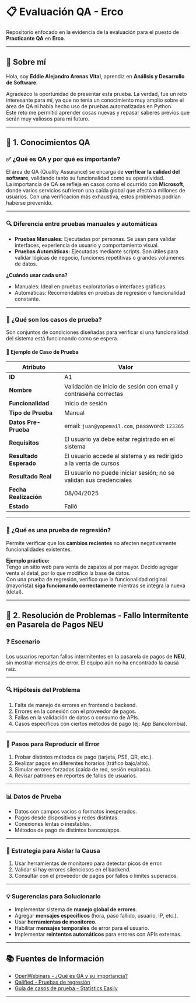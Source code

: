 # 📋 Evaluación QA - Erco

Repositorio enfocado en la evidencia de la evaluación para el puesto de **Practicante QA** en **Erco**.

---

## 👤 Sobre mí

Hola, soy **Eddie Alejandro Arenas Vital**, aprendiz en **Análisis y Desarrollo de Software**.

Agradezco la oportunidad de presentar esta prueba. La verdad, fue un reto interesante para mí, ya que no tenía un conocimiento muy amplio sobre el área de QA ni había hecho uso de pruebas automatizadas en Python.  
Este reto me permitió aprender cosas nuevas y repasar saberes previos que serán muy valiosos para mi futuro.

---

## 🧠 1. Conocimientos QA

### ✅ ¿Qué es QA y por qué es importante?

El área de QA (Quality Assurance) se encarga de **verificar la calidad del software**, validando tanto su funcionalidad como su operatividad.  
La importancia de QA se refleja en casos como el ocurrido con **Microsoft**, donde varios servicios sufrieron una caída global que afectó a millones de usuarios. Con una verificación más exhaustiva, estos problemas podrían haberse prevenido.

---

### 🔍 Diferencia entre pruebas manuales y automáticas

- **Pruebas Manuales:** Ejecutadas por personas. Se usan para validar interfaces, experiencia de usuario y comportamiento visual.  
- **Pruebas Automáticas:** Ejecutadas mediante scripts. Son útiles para validar lógicas de negocio, funciones repetitivas o grandes volúmenes de datos.

**¿Cuándo usar cada una?**  
- Manuales: Ideal en pruebas exploratorias o interfaces gráficas.  
- Automáticas: Recomendables en pruebas de regresión o funcionalidad constante.

---

### 🧪 ¿Qué son los casos de prueba?

Son conjuntos de condiciones diseñadas para verificar si una funcionalidad del sistema está funcionando como se espera.

#### 📝 Ejemplo de Caso de Prueba

| Atributo              | Valor                                                                 |
|-----------------------|-----------------------------------------------------------------------|
| **ID**                | A1                                                                    |
| **Nombre**            | Validación de inicio de sesión con email y contraseña correctas       |
| **Funcionalidad**     | Inicio de sesión                                                      |
| **Tipo de Prueba**    | Manual                                                                |
| **Datos Pre-Prueba**  | email: `juan@yopemail.com`, password: `123365`                        |
| **Requisitos**        | El usuario ya debe estar registrado en el sistema                     |
| **Resultado Esperado**| El usuario accede al sistema y es redirigido a la venta de cursos     |
| **Resultado Real**    | El usuario no puede iniciar sesión; no se validan sus credenciales    |
| **Fecha Realización** | 08/04/2025                                                            |
| **Estado**            | Falló                                                                 |

---

### 🔁 ¿Qué es una prueba de regresión?

Permite verificar que los **cambios recientes** no afecten negativamente funcionalidades existentes.

**Ejemplo práctico:**  
Tengo un sitio web para venta de zapatos al por mayor. Decido agregar venta al detal, por lo que modifico la base de datos.  
Con una prueba de regresión, verifico que la funcionalidad original (mayorista) **siga funcionando correctamente** mientras se integra la nueva (detal).

---

## 🧩 2. Resolución de Problemas - Fallo Intermitente en Pasarela de Pagos NEU

### ❓ Escenario
Los usuarios reportan fallos intermitentes en la pasarela de pagos de **NEU**, sin mostrar mensajes de error. El equipo aún no ha encontrado la causa raíz.

---

### 🔍 Hipótesis del Problema

1. Falta de manejo de errores en frontend o backend.
2. Errores en la conexión con el proveedor de pagos.
3. Fallas en la validación de datos o consumo de APIs.
4. Casos específicos con ciertos métodos de pago (ej: App Bancolombia).

---

### 🧪 Pasos para Reproducir el Error

1. Probar distintos métodos de pago (tarjeta, PSE, QR, etc.).
2. Realizar pagos en diferentes horarios (tráfico bajo/alto).
3. Simular errores forzados (caída de red, sesión expirada).
4. Revisar patrones en reportes de fallos de usuarios.

---

### 📊 Datos de Prueba

- Datos con campos vacíos o formatos inesperados.
- Pagos desde dispositivos y redes distintas.
- Conexiones lentas o inestables.
- Métodos de pago de distintos bancos/apps.

---

### 🧠 Estrategia para Aislar la Causa

1. Usar herramientas de monitoreo para detectar picos de error.
2. Validar si hay errores silenciosos en el backend.
3. Consultar con el proveedor de pagos por fallos o límites superados.

---

### 💡 Sugerencias para Solucionarlo

- Implementar sistema de **manejo global de errores**.
- Agregar **mensajes especificos** (hora, paso fallido, usuario, IP, etc.).
- Usar **herramientas de monitoreo**.
- Habilitar **mensajes temporales** de error para el usuario.
- Implementar **reintentos automáticos** para errores con APIs externas.

---

## 📚 Fuentes de Información

- [OpenWebinars - ¿Qué es QA y su importancia?](https://openwebinars.net/blog/que-es-qa-y-su-importancia-en-la-actualidad/)
- [Qalified - Pruebas de regresión](https://qalified.com/es/blog/pruebas-regresion/)
- [Guía de casos de prueba - Statistics Easily](https://es.statisticseasily.com/glosario/%C2%BFQu%C3%A9-es-la-gu%C3%ADa-completa-de-casos-de-prueba%3F/)

---
